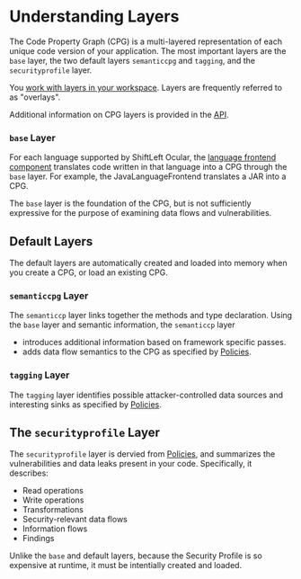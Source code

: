 # Understanding Layers

The Code Property Graph (CPG) is a multi-layered representation of each unique code version of your application. The most important layers are the `base` layer, the two default layers `semanticcpg` and `tagging`, and the `securityprofile` layer.

You [work with layers in your workspace](../getting-started/manage-workspace.md). Layers are frequently referred to as "overlays".

Additional information on CPG layers is provided in the [API](https://ocular.shiftleft.io/api/io/shiftleft/repl/cpgcreation/Overlays$.html). 

### `base` Layer

For each language supported by ShiftLeft Ocular, the [language frontend component](https://ocular.shiftleft.io/api/io/shiftleft/repl/cpgcreation/LanguageFrontend.html) translates code written in that language into a CPG through the `base` layer. For example, the JavaLanguageFrontend translates a JAR into a CPG. 

The `base` layer is the foundation of the CPG, but is not sufficiently expressive for the purpose of examining data flows and vulnerabilities.

## Default Layers

The default layers are automatically created and loaded into memory when you create a CPG, or load an existing CPG.

### `semanticcpg` Layer

The `semanticcp` layer links together the methods and type declaration. Using the `base` layer and semantic information, the `semanticcp` layer

* introduces additional information based on framework specific passes.
* adds data flow semantics to the CPG as specified by [Policies](../../policies/spl.md).
      
### `tagging` Layer

The `tagging` layer identifies possible attacker-controlled data sources and interesting sinks as specified by [Policies](../../policies/spl.md).
      
## The `securityprofile` Layer

The `securityprofile` layer is dervied from [Policies](../../policies/spl.md), and summarizes the vulnerabilities and data leaks present in your code. Specifically, it describes: 

* Read operations
* Write operations
* Transformations
* Security-relevant data flows
* Information flows
* Findings

Unlike the `base` and default layers, because the Security Profile is so expensive at runtime, it must be intentially created and loaded. 
